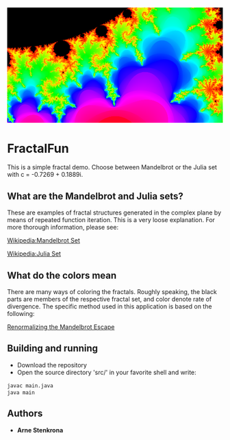![Example](https://raw.githubusercontent.com/ArneStenkrona/FractalFun/master/img/mandelbrot1.png)

# FractalFun

This is a simple fractal demo. Choose between Mandelbrot or the Julia set with c = -0.7269 + 0.1889i. 

## What are the Mandelbrot and Julia sets?

These are examples of fractal structures generated in the complex plane by means of repeated function iteration.
This is a very loose explanation. For more thorough information, please see:

[Wikipedia:Mandelbrot Set](https://en.wikipedia.org/wiki/Mandelbrot_set "Mandelbrot set")

[Wikipedia:Julia Set](https://en.wikipedia.org/wiki/Julia_set "Julia set")

## What do the colors mean

There are many ways of coloring the fractals. Roughly speaking, the black parts are members of the respective fractal set, and color denote rate of divergence.
The specific method used in this application is based on the following:

[Renormalizing the Mandelbrot Escape](http://linas.org/art-gallery/escape/escape.html "Renormalizing the Mandelbrot Escape")

## Building and running

* Download the repository
* Open the source directory 'src/' in your favorite shell and write:
```
javac main.java
java main
```

## Authors

* **Arne Stenkrona** 
